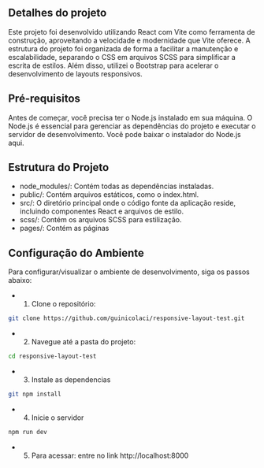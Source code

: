 ## Detalhes do projeto
Este projeto foi desenvolvido utilizando React com Vite como ferramenta de construção, aproveitando a velocidade e modernidade que Vite oferece. A estrutura do projeto foi organizada de forma a facilitar a manutenção e escalabilidade, separando o CSS em arquivos SCSS para simplificar a escrita de estilos. Além disso, utilizei o Bootstrap para acelerar o desenvolvimento de layouts responsivos.

## Pré-requisitos
Antes de começar, você precisa ter o Node.js instalado em sua máquina. O Node.js é essencial para gerenciar as dependências do projeto e executar o servidor de desenvolvimento. Você pode baixar o instalador do Node.js aqui.

## Estrutura do Projeto
- node_modules/: Contém todas as dependências instaladas.
- public/: Contém arquivos estáticos, como o index.html.
- src/: O diretório principal onde o código fonte da aplicação reside, incluindo componentes React e arquivos de estilo.
- scss/: Contém os arquivos SCSS para estilização.
- pages/: Contém as páginas

## Configuração do Ambiente
Para configurar/visualizar o ambiente de desenvolvimento, siga os passos abaixo:

- 1. Clone o repositório:

```bash
git clone https://github.com/guinicolaci/responsive-layout-test.git
```

- 2. Navegue até a pasta do projeto:

```bash
cd responsive-layout-test
```

- 3. Instale as dependencias 

```bash
git npm install
```
- 4. Inicie o servidor

```bash
npm run dev
```
- 5. Para acessar: entre no link http://localhost:8000
